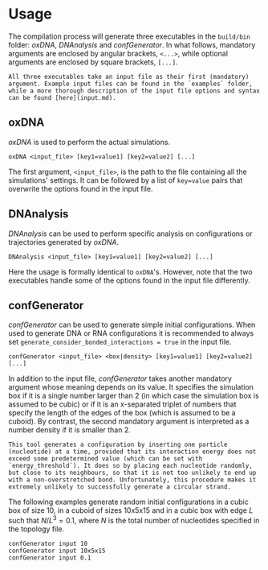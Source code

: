 # Usage

The compilation process will generate three executables in the `build/bin` folder: *oxDNA*, *DNAnalysis* and *confGenerator*. In what follows, mandatory arguments are enclosed by angular brackets, `<...>`, while optional arguments are enclosed by square brackets, `[...]`.

````{note}
All three executables take an input file as their first (mandatory) argument. Example input files can be found in the `examples` folder, while a more thorough description of the input file options and syntax can be found [here](input.md).
````

## oxDNA

*oxDNA* is used to perform the actual simulations.

```
oxDNA <input_file> [key1=value1] [key2=value2] [...]
```

The first argument, `<input_file>`, is the path to the file containing all the simulations' settings. It can be followed by a list of `key=value` pairs that overwrite the options found in the input file.

## DNAnalysis

*DNAnalysis* can be used to perform specific analysis on configurations or trajectories generated by *oxDNA*.

```text
DNAnalysis <input_file> [key1=value1] [key2=value2] [...]
```

Here the usage is formally identical to `oxDNA`'s. However, note that the two executables handle some of the options found in the input file differently.

## confGenerator

*confGenerator* can be used to generate simple initial configurations. When used to generate DNA or RNA configurations it is recommended to always set `generate_consider_bonded_interactions = true` in the input file.

```text
confGenerator <input_file> <box|density> [key1=value1] [key2=value2] [...]
```

In addition to the input file, *confGenerator* takes another mandatory argument whose meaning depends on its value. It specifies the simulation box if it is a single number larger than 2 (in which case the simulation box is assumed to be cubic) or if it is an x-separated triplet of numbers that specify the length of the edges of the box (which is assumed to be a cuboid). By contrast, the second mandatory argument is interpreted as a number density if it is smaller than 2.

```{warning}
This tool generates a configuration by inserting one particle (nucleotide) at a time, provided that its interaction energy does not exceed some predetermined value (which can be set with `energy_threshold`). It does so by placing each nucleotide randomly, but close to its neighbours, so that it is not too unlikely to end up with a non-overstretched bond. Unfortunately, this procedure makes it extremely unlikely to successfully generate a circular strand.
```

The following examples generate random initial configurations in a cubic box of size 10, in a cuboid of sizes 10x5x15 and in a cubic box with edge $L$ such that $N / L^3 = 0.1$, where $N$ is the total number of nucleotides specified in the topology file.

```text
confGenerator input 10
confGenerator input 10x5x15
confGenerator input 0.1
```
